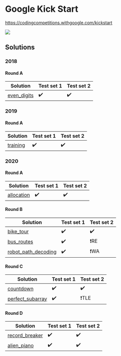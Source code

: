 # Google Kick Start
https://codingcompetitions.withgoogle.com/kickstart

<img src="https://image.thum.io/get/crop/60/viewportWidth/265/noanimate/width/265/https://google-kickstart-me.herokuapp.com/flier/matjazmav?ppl=JAVA" />

## Solutions

### 2018

#### Round A
| Solution              | Test set 1 | Test set 2 |
|-----------------------|------------|------------|
| [even_digits]         | ✔️          | ✔️          |

[even_digits]: rounds/2018/a/even_digits

### 2019

#### Round A
| Solution              | Test set 1 | Test set 2 |
|-----------------------|------------|------------|
| [training]            | ✔️          | ✔️          |

[training]: rounds/2019/a/training

### 2020

#### Round A
| Solution              | Test set 1 | Test set 2 |
|-----------------------|------------|------------|
| [allocation]          | ✔️          | ✔️          |

[allocation]: rounds/2020/a/allocation

#### Round B
| Solution              | Test set 1 | Test set 2 |
|-----------------------|------------|------------|
| [bike_tour]           | ✔️          | ✔️          |
| [bus_routes]          | ✔️          | ❗RE       |
| [robot_path_decoding] | ✔️          | ❗WA       |

[bike_tour]: rounds/2020/b/bike_tour
[bus_routes]: rounds/2020/b/bus_routes
[robot_path_decoding]: rounds/2020/b/robot_path_decoding

#### Round C
| Solution              | Test set 1 | Test set 2 |
|-----------------------|------------|------------|
| [countdown]           | ✔️          | ✔️          |
| [perfect_subarray]    | ✔️          | ❗TLE      |

[countdown]: rounds/2020/c/countdown
[perfect_subarray]: rounds/2020/c/perfect_subarray

#### Round D
| Solution              | Test set 1 | Test set 2 |
|-----------------------|------------|------------|
| [record_breaker]      | ✔️          | ✔️          |
| [alien_piano]         | ✔️          | ✔️          |

[record_breaker]: rounds/2020/d/record_breaker
[alien_piano]: rounds/2020/d/alien_piano
